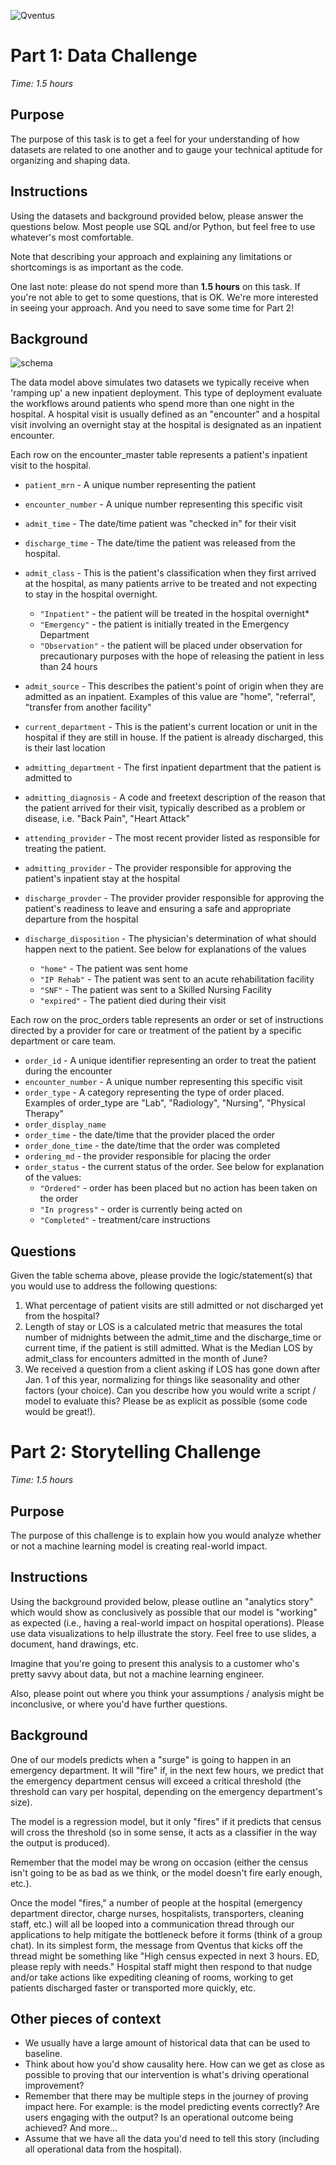 ![Qventus](logo.png)
# Part 1: Data Challenge

*Time: 1.5 hours*

## Purpose 

The purpose of this task is to get a feel for your understanding of how
datasets are related to one another and to gauge your technical aptitude
for organizing and shaping data.

## Instructions 

Using the datasets and background provided below, please answer the
questions below. Most people use SQL and/or Python, but feel free to use
whatever's most comfortable.

Note that describing your approach and explaining any limitations or
shortcomings is as important as the code.

One last note: please do not spend more than ​**1.5 hours**​
on this task. If you're not able to get to some questions, that is OK.
We're more interested in seeing your approach. And you need to save some
time for Part 2!

## Background 

![schema](image1.png)

The data model above simulates two datasets we typically receive when
'ramping up' a new inpatient deployment. This type of deployment
evaluate the workflows around patients who spend more than one night in
the hospital. A hospital visit is usually defined as an "encounter" and
a hospital visit involving an overnight stay at the hospital is
designated as an inpatient encounter.

Each row on the encounter_master table represents a patient's inpatient
visit to the hospital.

-   `patient_mrn` - ​A unique number representing the patient
-   `encounter_number`​ - A unique number representing this specific
    visit
-   `admit_time` - The date/time patient was "checked in" for their
    visit
-   `discharge_time` - The date/time the patient was released from the
    hospital.
-   `admit_class` - This is the patient's classification when they
    first arrived at the hospital, as​ many patients arrive to be treated
    and not expecting to stay in the hospital overnight.
    - `"Inpatient"` - the patient will be treated in the hospital overnight*
    - `"Emergency"` - the patient is initially treated in the Emergency
    Department
    - `"Observation"` - the patient will be placed under observation for
    precautionary purposes with the hope of releasing the patient in less than 24 hours

-   `admit_source` - This describes the patient's point of origin when
    they are admitted as an inpatient. Examples of this value are
    "home", "referral", "transfer from another facility"

-   `current_department` - This is the patient's current location or
    unit in the hospital if they​ are still in house. If the patient is
    already discharged, this is their last location

-   `admitting_department` - The first inpatient department that the
    patient is admitted to

-   `admitting_diagnosis` - ​A code and freetext description of the
    reason that the patient arrived for their visit, typically described
    as a problem or disease, i.e. "Back Pain", "Heart Attack"

-   `attending_provider` - The most recent provider listed as
    responsible for treating the patient.

-   `admitting_provider` - The provider responsible for approving the
    patient's inpatient stay​ at the hospital

-   `discharge_provder` - The provider provider responsible for
    approving the patient's readiness to leave and ensuring a safe and
    appropriate departure from the hospital

-   `discharge_disposition`​ - The physician's determination of what
    should happen next to the patient. See below for explanations of the
    values
    - `"home"` - The patient was sent home
    - `"IP Rehab"` - The patient was sent to an acute rehabilitation facility
    - `"SNF"` - The patient was sent to a Skilled Nursing Facility 
    - `"expired​"` - The patient died during their visit

Each row on the proc_orders table represents an order or set of
instructions directed by a provider for care or treatment of the patient
by a specific department or care team.

-   `order_id` -​ A unique identifier representing an order to treat
    the patient during the encounter
-   `encounter_number` - A unique number representing this specific
    visit
-   `order_type` ​- A category representing the type of order placed.
    Examples of order_type are "Lab", "Radiology", "Nursing", "Physical
    Therapy"
-   `order_display_name`
-   `order_time` ​- the date/time that the provider placed the order
-   `order_done_time` - the date/time that the order was completed
-   `ordering_md` - the provider responsible for placing the order​
-   `order_status` - the current status of the order. See below for
    explanation of the values:
    - `"Ordered"` - order has been placed but no action has been taken on the order
    - `"In progress"` - order is currently being acted on
    - `"Completed"` - treatment/care instructions

## Questions 

Given the table schema above, please provide the logic/statement(s) that
you would use to address the following questions:

1.  What percentage of patient visits are still admitted or not
    discharged yet from the hospital?
2.  Length of stay or LOS is a calculated metric that measures the total
    number of midnights between the admit_time and the discharge_time or
    current time, if the patient is still admitted. What is the Median
    LOS by admit_class for encounters admitted in the month of June?
3.  We received a question from a client asking if LOS has gone down
    after Jan. 1 of this year, normalizing for things like seasonality
    and other factors (your choice). Can you describe how you would
    write a script / model to evaluate this? Please be as explicit as
    possible (some code would be great!).

# Part 2: Storytelling Challenge

*Time: 1.5 hours*

## Purpose 

The purpose of this challenge is to explain how you would analyze
whether or not a machine learning model is creating real-world impact.

## Instructions 

Using the background provided below, please outline an "analytics story"
which would show as conclusively as possible that our model is "working"
as expected (i.e., having a real-world impact on hospital operations).
Please use data visualizations to help illustrate the story. Feel free
to use slides, a document, hand drawings, etc.

Imagine that you're going to present this analysis to a customer who's
pretty savvy about data, but not a machine learning engineer.

Also, please point out where you think your assumptions / analysis might
be inconclusive, or where you'd have further questions.

## Background 

One of our models predicts when a "surge" is going to happen in an
emergency department. It will "fire" if, in the next few hours, we
predict that the emergency department census will exceed a critical
threshold (the threshold can vary per hospital, depending on the
emergency department's size).

The model is a regression model, but it only "fires" if it predicts that
census will cross the threshold (so in some sense, it acts as a
classifier in the way the output is produced).

Remember that the model may be wrong on occasion (either the census
isn't going to be as bad as we think, or the model doesn't fire early
enough, etc.).

Once the model "fires," a number of people at the hospital (emergency
department director, charge nurses, hospitalists, transporters, cleaning
staff, etc.) will all be looped into a communication thread through our
applications to help mitigate the bottleneck before it forms (think of a
group chat). In its simplest form, the message from Qventus that kicks
off the thread might be something like "High census expected in next 3
hours. ED, please reply with needs." Hospital staff might then respond
to that nudge and/or take actions like expediting cleaning of rooms,
working to get patients discharged faster or transported more quickly,
etc.

## Other pieces of context

-   We usually have a large amount of historical data that can be used
    to baseline.
-   Think about how you'd show causality here. How can we get as close
    as possible to proving that our intervention is what's driving
    operational improvement?
-   Remember that there may be multiple steps in the journey of proving
    impact here. For example: is the model predicting events correctly?
    Are users engaging with the output? Is an operational outcome being
    achieved? And more...
-   Assume that we have all the data you'd need to tell this story
    (including all operational data from the hospital).
